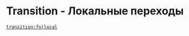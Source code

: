 #  Transition - Локальные переходы


[`transition:fn|local`](https://svelte.dev/docs#transition_fn)
